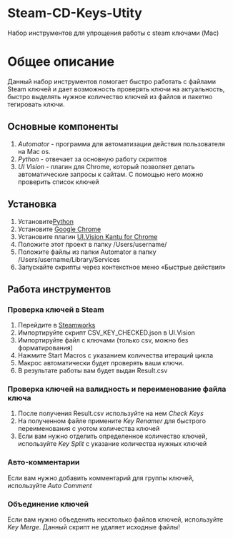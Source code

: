 # Steam-CD-Keys-Utity
Набор инструментов для упрощения работы с steam ключами (Mac)

# Общее описание
Данный набор инструментов помогает быстро работать с файлами Steam ключей и дает возможность проверять ключи на актуальность, быстро выделять нужное количество ключей из файлов и пакетно тегировать ключи.

## Основные компоненты
1. *Automator* - программа для автоматизации действия пользователя на Mac os. 
2. *Python* - отвечает за основную работу скриптов
3. *UI Vision* - плагин для Chrome, который позволяет делать автоматические запросы к сайтам. С помощью него можно проверить список ключей

## Установка
1. Установите[Python](https://www.python.org)
2. Установите [Google Chrome](https://www.google.com/chrome)
3. Установите плагин [UI.Vision Kantu for Chrome](https://chrome.google.com/webstore/detail/uivision-kantu-for-chrome/gcbalfbdmfieckjlnblleoemohcganoc)
4. Положите этот проект в папку /Users/username/
5. Положите файлы из папки Automator в папку /Users/username/Library/Services
6. Запускайте скрипты через контекстное меню «Быстрые действия»

## Работа инструментов
### Проверка ключей в Steam
1. Перейдите в [Steamworks](https://partner.steamgames.com/querycdkey/)
2. Импортируйте скрипт CSV_KEY_CHECKED.json в UI.Vision
3. Импортируйте файл с ключами (только csv, можно без форматирования)
4. Нажмите Start Macros с указанием количества итераций цикла
5. Макрос автоматически будет проверять ваши ключи.
6. В результате работы вам будет выдан Result.csv

### Проверка ключей на валидность и переименование файла ключа
1. После получения Result.csv используйте на нем *Check Keys*
2. На полученном файле примените *Key Renamer* для быстрого переименования с уютом количества ключей
3. Если вам нужно отделить определенное количество ключей, используйте *Key Split* с указание количества нужных ключей

### Авто-комментарии
Если вам нужно добавить комментарий для группы ключей, используйте *Auto Comment*

### Объединение ключей
Если вам нужно объеденить несктолько файлов ключей, используйте *Key Merge*. Данный скрипт не удаляет исходные файлы!
